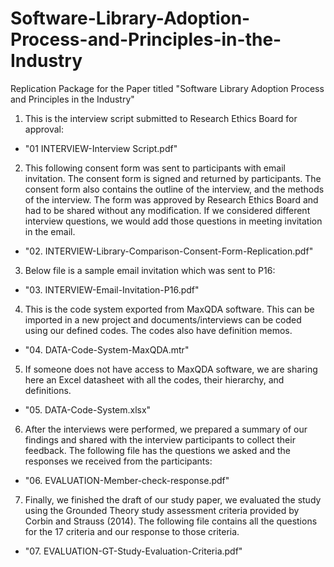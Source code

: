# Software-Library-Adoption-Process-and-Principles-in-the-Industry
Replication Package for the Paper titled "Software Library Adoption Process and Principles in the Industry"

1. This is the interview script submitted to Research Ethics Board for approval:
- "01 INTERVIEW-Interview Script.pdf"
2. This following consent form was sent to participants with email invitation. The consent form is signed and returned by participants. The consent form also contains the outline of the interview, and the methods of the interview. The form was approved by Research Ethics Board and had to be shared without any modification. If we considered different interview questions, we would add those questions in meeting invitation in the email. 
- "02. INTERVIEW-Library-Comparison-Consent-Form-Replication.pdf"
3. Below file is a sample email invitation which was sent to P16:
- "03. INTERVIEW-Email-Invitation-P16.pdf"
4. This is the code system exported from MaxQDA software. This can be imported in a new project and documents/interviews can be coded using our defined codes. The codes also have definition memos.
- "04. DATA-Code-System-MaxQDA.mtr"
5. If someone does not have access to MaxQDA software, we are sharing here an Excel datasheet with all the codes, their hierarchy, and definitions.
- "05. DATA-Code-System.xlsx"
6. After the interviews were performed, we prepared a summary of our findings and shared with the interview participants to collect their feedback. The following file has the questions we asked and the responses we received from the participants:
- "06. EVALUATION-Member-check-response.pdf"
7. Finally, we finished the draft of our study paper, we evaluated the study using the Grounded Theory study assessment criteria provided by Corbin and Strauss (2014). The following file contains all the questions for the 17 criteria and our response to those criteria.
- "07. EVALUATION-GT-Study-Evaluation-Criteria.pdf"
